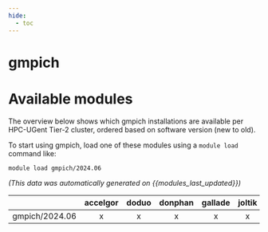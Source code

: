 ```yaml
---
hide:
  - toc
---
```


gmpich
======

# Available modules


The overview below shows which gmpich installations are available per HPC-UGent Tier-2 cluster, ordered based on software version (new to old).

To start using gmpich, load one of these modules using a `module load` command like:

```shell
module load gmpich/2024.06
```

*(This data was automatically generated on {{modules_last_updated}})*  

| |accelgor|doduo|donphan|gallade|joltik|shinx|skitty|
| :---: | :---: | :---: | :---: | :---: | :---: | :---: | :---: |
|gmpich/2024.06|x|x|x|x|x|x|x|
